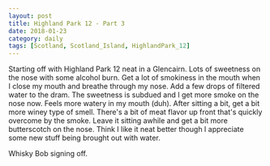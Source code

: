 ```yaml
---
layout: post
title: Highland Park 12 - Part 3
date: 2018-01-23
category: daily
tags: [Scotland, Scotland_Island, HighlandPark_12]
---
```


Starting off with Highland Park 12 neat in a Glencairn. Lots of sweetness on the nose with some alcohol burn. Get a lot of smokiness in the mouth when I close my mouth and breathe through my nose. Add a few drops of filtered water to the dram. The sweetness is subdued and I get more smoke on the nose now. Feels more watery in my mouth (duh). After sitting a bit, get a bit more winey type of smell. There's a bit of meat flavor up front that's quickly overcome by the smoke. Leave it sitting awhile and get a bit more butterscotch on the nose. Think I like it neat better though I appreciate some new stuff being brought out with water.

Whisky Bob signing off.
